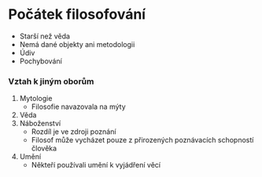# Počátek filosofování
- Starší než věda
- Nemá dané objekty ani metodologii
- Údiv
- Pochybování

### Vztah k jiným oborům
1) Mytologie
	- Filosofie navazovala na mýty
2) Věda
3) Náboženství
	- Rozdíl je ve zdroji poznání
	- Filosof může vycházet pouze z přirozených poznávacích schopností člověka
4) Umění
	- Někteří používali umění k vyjádření věcí